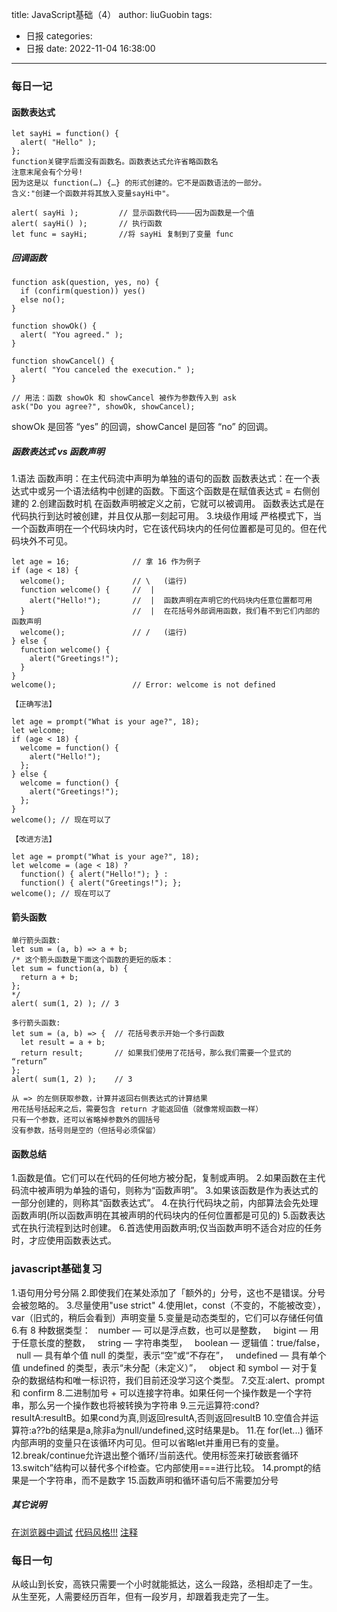 title: JavaScript基础（4）
author: liuGuobin
tags:
  - 日报
categories:
  - 日报
date: 2022-11-04 16:38:00
---
### 每日一记
#### 函数表达式
```
let sayHi = function() {
  alert( "Hello" );
};
function关键字后面没有函数名。函数表达式允许省略函数名
注意末尾会有个分号!
因为这是以 function(…) {…} 的形式创建的。它不是函数语法的一部分。
含义:"创建一个函数并将其放入变量sayHi中"。

alert( sayHi );         // 显示函数代码————因为函数是一个值
alert( sayHi() );       // 执行函数
let func = sayHi;       //将 sayHi 复制到了变量 func
```

##### 回调函数
```
function ask(question, yes, no) {
  if (confirm(question)) yes()
  else no();
}

function showOk() {
  alert( "You agreed." );
}

function showCancel() {
  alert( "You canceled the execution." );
}

// 用法：函数 showOk 和 showCancel 被作为参数传入到 ask
ask("Do you agree?", showOk, showCancel);
```
showOk 是回答 “yes” 的回调，showCancel 是回答 “no” 的回调。

##### 函数表达式 vs 函数声明
1.语法
函数声明：在主代码流中声明为单独的语句的函数
函数表达式：在一个表达式中或另一个语法结构中创建的函数。下面这个函数是在赋值表达式 = 右侧创建的
2.创建函数时机
在函数声明被定义之前，它就可以被调用。
函数表达式是在代码执行到达时被创建，并且仅从那一刻起可用。
3.块级作用域
严格模式下，当一个函数声明在一个代码块内时，它在该代码块内的任何位置都是可见的。但在代码块外不可见。
```
let age = 16;              // 拿 16 作为例子
if (age < 18) {
  welcome();               // \   (运行)
  function welcome() {     //  |
    alert("Hello!");       //  |  函数声明在声明它的代码块内任意位置都可用
  }                        //  |  在花括号外部调用函数，我们看不到它们内部的函数声明
  welcome();               // /   (运行)
} else {
  function welcome() {
    alert("Greetings!");
  }
}
welcome();                 // Error: welcome is not defined

【正确写法】

let age = prompt("What is your age?", 18);
let welcome;
if (age < 18) {
  welcome = function() {
    alert("Hello!");
  };
} else {
  welcome = function() {
    alert("Greetings!");
  };
}
welcome(); // 现在可以了

【改进方法】

let age = prompt("What is your age?", 18);
let welcome = (age < 18) ?
  function() { alert("Hello!"); } :
  function() { alert("Greetings!"); };
welcome(); // 现在可以了
```

#### 箭头函数
```
单行箭头函数:
let sum = (a, b) => a + b;
/* 这个箭头函数是下面这个函数的更短的版本：
let sum = function(a, b) {
  return a + b;
};
*/
alert( sum(1, 2) ); // 3

多行箭头函数:
let sum = (a, b) => {  // 花括号表示开始一个多行函数
  let result = a + b;
  return result;       // 如果我们使用了花括号，那么我们需要一个显式的 “return”
};
alert( sum(1, 2) );    // 3

从 => 的左侧获取参数，计算并返回右侧表达式的计算结果
用花括号括起来之后，需要包含 return 才能返回值（就像常规函数一样）
只有一个参数，还可以省略掉参数外的圆括号
没有参数，括号则是空的（但括号必须保留）
```

#### 函数总结
1.函数是值。它们可以在代码的任何地方被分配，复制或声明。
2.如果函数在主代码流中被声明为单独的语句，则称为“函数声明”。
3.如果该函数是作为表达式的一部分创建的，则称其“函数表达式”。
4.在执行代码块之前，内部算法会先处理函数声明(所以函数声明在其被声明的代码块内的任何位置都是可见的)
5.函数表达式在执行流程到达时创建。
6.首选使用函数声明;仅当函数声明不适合对应的任务时，才应使用函数表达式。


### javascript基础复习
1.语句用分号分隔
2.即使我们在某处添加了「额外的」分号，这也不是错误。分号会被忽略的。
3.尽量使用"use strict"
4.使用let，const（不变的，不能被改变），var（旧式的，稍后会看到）声明变量
5.变量是动态类型的，它们可以存储任何值
6.有 8 种数据类型：
&nbsp;&nbsp;number — 可以是浮点数，也可以是整数，
&nbsp;&nbsp;bigint — 用于任意长度的整数，
&nbsp;&nbsp;string — 字符串类型，
&nbsp;&nbsp;boolean — 逻辑值：true/false，
&nbsp;&nbsp;null — 具有单个值 null 的类型，表示“空”或“不存在”，
&nbsp;&nbsp;undefined — 具有单个值 undefined 的类型，表示“未分配（未定义）”，
&nbsp;&nbsp;object 和 symbol — 对于复杂的数据结构和唯一标识符，我们目前还没学习这个类型。
7.交互:alert、prompt 和 confirm
8.二进制加号 + 可以连接字符串。如果任何一个操作数是一个字符串，那么另一个操作数也将被转换为字符串
9.三元运算符:cond?resultA:resultB。如果cond为真,则返回resultA,否则返回resultB
10.空值合并运算符:a??b的结果是a,除非a为null/undefined,这时结果是b。
11.在 for(let...) 循环内部声明的变量只在该循环内可见。但可以省略let并重用已有的变量。
12.break/continue允许退出整个循环/当前迭代。使用标签来打破嵌套循环
13.switch”结构可以替代多个if检查。它内部使用===进行比较。
14.prompt的结果是一个字符串，而不是数字
15.函数声明和循环语句后不需要加分号

##### 其它说明
[在浏览器中调试](https://zh.javascript.info/debugging-chrome)
[代码风格!!!](https://zh.javascript.info/coding-style#tasks)
[注释](https://zh.javascript.info/comments)

### 每日一句
从岐山到长安，高铁只需要一个小时就能抵达，这么一段路，丞相却走了一生。
从生至死，人需要经历百年，但有一段岁月，却跟着我走完了一生。
